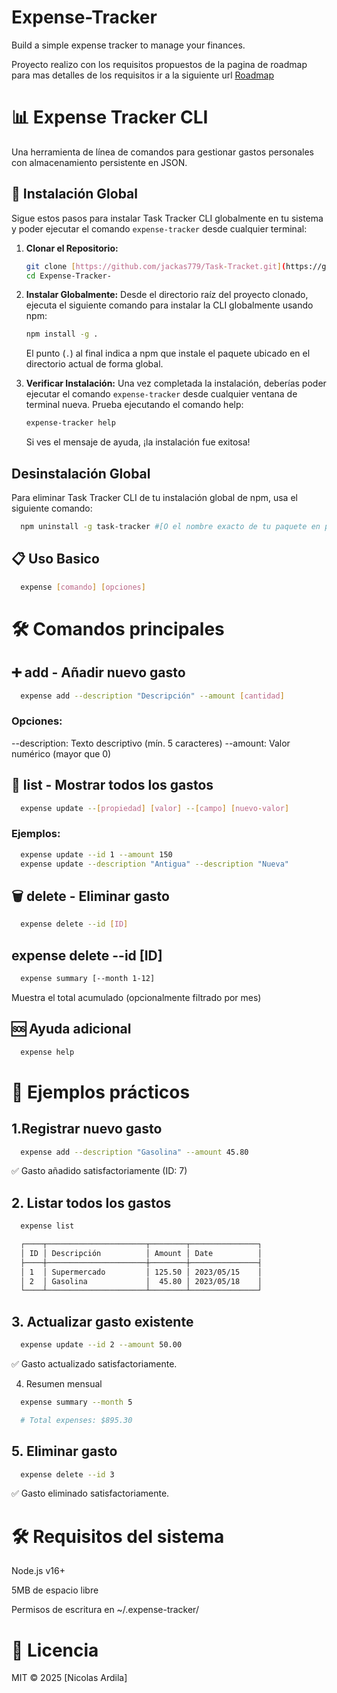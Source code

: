 # Expense-Tracker
Build a simple expense tracker to manage your finances. 

Proyecto realizo con los requisitos propuestos de la pagina de roadmap para mas detalles de los requisitos ir a la siguiente url  [Roadmap](https://roadmap.sh/projects/task-tracker)

# 📊 Expense Tracker CLI

Una herramienta de línea de comandos para gestionar gastos personales con almacenamiento persistente en JSON.

## 🚀 Instalación Global

Sigue estos pasos para instalar Task Tracker CLI globalmente en tu sistema y poder ejecutar el comando `expense-tracker` desde cualquier terminal:

1.  **Clonar el Repositorio:**
    ```bash
    git clone [https://github.com/jackas779/Task-Tracket.git](https://github.com/jackas779/Expense-Tracker-.git)
    cd Expense-Tracker-
    ```

2.  **Instalar Globalmente:**
    Desde el directorio raíz del proyecto clonado, ejecuta el siguiente comando para instalar la CLI globalmente usando npm:
    ```bash
    npm install -g .
    ```
    El punto (`.`) al final indica a npm que instale el paquete ubicado en el directorio actual de forma global.

3.  **Verificar Instalación:**
    Una vez completada la instalación, deberías poder ejecutar el comando `expense-tracker` desde cualquier ventana de terminal nueva. Prueba ejecutando el comando help:
    ```bash
    expense-tracker help
    ```
    Si ves el mensaje de ayuda, ¡la instalación fue exitosa!

## Desinstalación Global

Para eliminar Task Tracker CLI de tu instalación global de npm, usa el siguiente comando:

```bash
  npm uninstall -g task-tracker #[O el nombre exacto de tu paquete en package.json]
```

## 📋 Uso Basico
```bash
  expense [comando] [opciones]
```

# 🛠 Comandos principales

## ➕ add - Añadir nuevo gasto
```bash
  expense add --description "Descripción" --amount [cantidad]
```

### Opciones:

--description: Texto descriptivo (mín. 5 caracteres)
--amount: Valor numérico (mayor que 0)

## 📜 list - Mostrar todos los gastos

```bash 
  expense update --[propiedad] [valor] --[campo] [nuevo-valor]
```

### Ejemplos:

```bash 
  expense update --id 1 --amount 150
  expense update --description "Antigua" --description "Nueva"
```

## 🗑 delete - Eliminar gasto
```bash 
  expense delete --id [ID]
```

## expense delete --id [ID]

```bash 
  expense summary [--month 1-12]
```
Muestra el total acumulado (opcionalmente filtrado por mes)

## 🆘 Ayuda adicional

```bash 
  expense help
```

# 🎨 Ejemplos prácticos
## 1.Registrar nuevo gasto

```bash 
  expense add --description "Gasolina" --amount 45.80
```

✅ Gasto añadido satisfactoriamente (ID: 7)

## 2. Listar todos los gastos

```bash 
  expense list
```
```bash 
  ┌────┬──────────────────────┬────────┬───────────────┐
  │ ID │ Descripción          │ Amount │ Date          │
  ├────┼──────────────────────┼────────┼───────────────┤
  │ 1  │ Supermercado         │ 125.50 │ 2023/05/15    │
  │ 2  │ Gasolina             │  45.80 │ 2023/05/18    │
  └────┴──────────────────────┴────────┴───────────────┘
```

## 3. Actualizar gasto existente

```bash 
  expense update --id 2 --amount 50.00
```

✅ Gasto actualizado satisfactoriamente.


 4. Resumen mensual

```bash 
  expense summary --month 5
```
```bash 
  # Total expenses: $895.30
```

## 5. Eliminar gasto

```bash 
  expense delete --id 3
```

✅ Gasto eliminado satisfactoriamente.

# 🛠️ Requisitos del sistema
Node.js v16+

5MB de espacio libre

Permisos de escritura en ~/.expense-tracker/

# 📜 Licencia
MIT © 2025 [Nicolas Ardila]